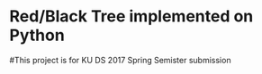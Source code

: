 Red/Black Tree implemented on Python
============

#This project is for KU DS 2017 Spring Semister submission